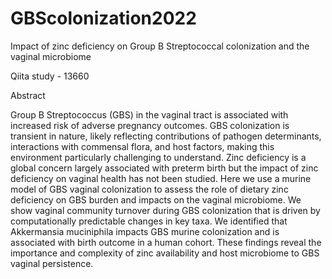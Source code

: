 # GBScolonization2022
Impact of zinc deficiency on Group B Streptococcal colonization and the vaginal microbiome

Qiita study - 13660

Abstract

Group B Streptococcus (GBS) in the vaginal tract is associated with increased risk of adverse pregnancy outcomes. GBS colonization is transient in nature, 
likely reflecting contributions of pathogen determinants, interactions with commensal flora, and host factors, making this environment particularly 
challenging to understand. Zinc deficiency is a global concern largely associated with preterm birth but the impact of zinc deficiency on vaginal health 
has not been studied. Here we use a murine model of GBS vaginal colonization to assess the role of dietary zinc deficiency on GBS burden and impacts on the 
vaginal microbiome. We show vaginal community turnover during GBS colonization that is driven by computationally predictable changes in key taxa. We 
identified that Akkermansia muciniphila impacts GBS murine colonization and is associated with birth outcome in a human cohort. These findings reveal the 
importance and complexity of zinc availability and host microbiome to GBS vaginal persistence.
